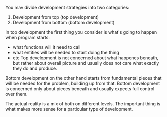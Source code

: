You mav divide development strategies into two categories:
1. Development from top (top development)
2. Development from bottom (bottom development)

In top development the first thing you consider is what's going to happen when program starts: 
* what functions will it need to call
* what entities will be needed to start doing the thing
* etc
Top development is not concerned about what happenes beneath, but rather about overall picture and usually does not care what exactly they do and produce.

Bottom development on the other hand starts from fundamental pieces that will be needed for the problem, building up from that.
Bottom development is concerned only about pieces beneath and usually expects full control over them.

The actual reality is a mix of both on different levels.
The important thing is what makes more sense for a particular type of development.